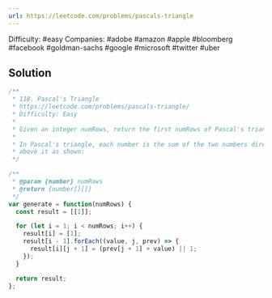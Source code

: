 ```yaml
---
url: https://leetcode.com/problems/pascals-triangle
---
```


Difficulty: #easy
Companies: #adobe #amazon #apple #bloomberg #facebook #goldman-sachs #google #microsoft #twitter #uber

## Solution

```javascript
/**
 * 118. Pascal's Triangle
 * https://leetcode.com/problems/pascals-triangle/
 * Difficulty: Easy
 *
 * Given an integer numRows, return the first numRows of Pascal's triangle.
 *
 * In Pascal's triangle, each number is the sum of the two numbers directly
 * above it as shown:
 */

/**
 * @param {number} numRows
 * @return {number[][]}
 */
var generate = function(numRows) {
  const result = [[1]];

  for (let i = 1; i < numRows; i++) {
    result[i] = [1];
    result[i - 1].forEach((value, j, prev) => {
      result[i][j + 1] = (prev[j + 1] + value) || 1;
    });
  }

  return result;
};

```
